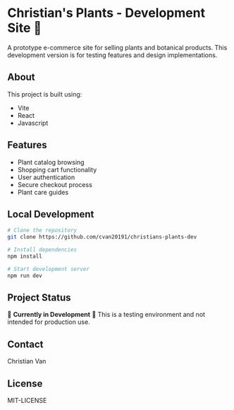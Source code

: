 # Christian's Plants - Development Site 🌿

A prototype e-commerce site for selling plants and botanical products. This development version is for testing features and design implementations.

## About
This project is built using:
- Vite
- React
- Javascript

## Features
- Plant catalog browsing
- Shopping cart functionality
- User authentication
- Secure checkout process
- Plant care guides

## Local Development
```bash
# Clone the repository
git clone https://github.com/cvan20191/christians-plants-dev

# Install dependencies
npm install

# Start development server
npm run dev
```

## Project Status
🚧 **Currently in Development** 🚧
This is a testing environment and not intended for production use.

## Contact
Christian Van

## License
MIT-LICENSE
